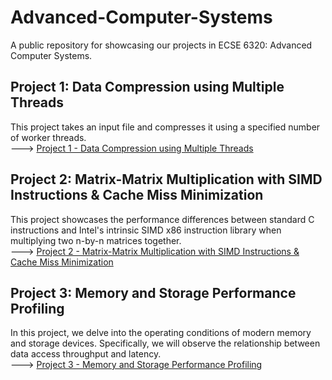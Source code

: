 # Advanced-Computer-Systems
A public repository for showcasing our projects in ECSE 6320: Advanced Computer Systems.

## Project 1: Data Compression using Multiple Threads
This project takes an input file and compresses it using a specified number of worker threads. <br>
---> [Project 1 - Data Compression using Multiple Threads](https://github.com/bernep/Advanced-Computer-Systems/tree/main/Project%201)

## Project 2: Matrix-Matrix Multiplication with SIMD Instructions & Cache Miss Minimization
This project showcases the performance differences between standard C instructions and Intel's intrinsic SIMD x86 instruction library when multiplying two n-by-n matrices together. <br>
---> [Project 2 - Matrix-Matrix Multiplication with SIMD Instructions & Cache Miss Minimization](https://github.com/bernep/Advanced-Computer-Systems/tree/main/Project%202)

## Project 3: Memory and Storage Performance Profiling
In this project, we delve into the operating conditions of modern memory and storage devices. Specifically, we will observe the relationship between data access throughput and latency. <br>
---> [Project 3 - Memory and Storage Performance Profiling](https://github.com/bernep/Advanced-Computer-Systems/tree/main/Project%203)
